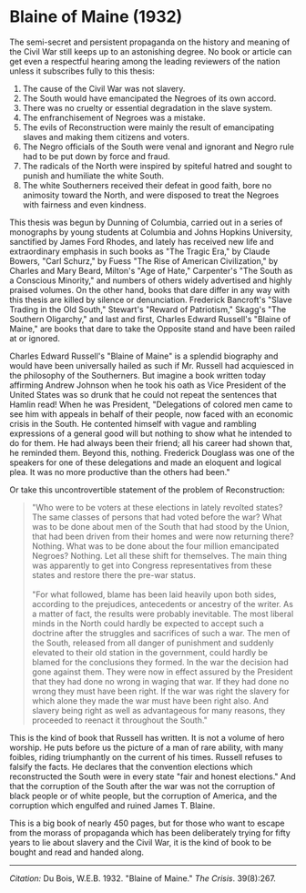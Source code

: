 <!--
title:   Blaine of Maine
author:  Du Bois, W.E.B.
journal: The Crisis
year:    1932
volume:  39
issue:   8
pages:   267
-->
# Blaine of Maine (1932)

The semi-secret and persistent propaganda on the history and meaning of the Civil War still keeps up to an astonishing degree. No book or article can get even a respectful hearing among the leading reviewers of the nation unless it subscribes fully to this thesis:
1. The cause of the Civil War was not slavery.
2. The South would have emancipated the Negroes of its own accord.
3. There was no cruelty or essential degradation in the slave system.
4. The enfranchisement of Negroes was a mistake.
5. The evils of Reconstruction were mainly the result of emancipating slaves and making them citizens and voters.
6. The Negro officials of the South were venal and ignorant and Negro rule had to be put down by force and fraud.
7. The radicals of the North were inspired by spiteful hatred and sought to punish and humiliate the white South.
8. The white Southerners received their defeat in good faith, bore no animosity toward the North, and were disposed to treat the Negroes with fairness and even kindness.

This thesis was begun by Dunning of Columbia, carried out in a series of monographs by young students at Columbia and Johns Hopkins University, sanctified by James Ford Rhodes, and lately has received new life and extraordinary emphasis in such books as "The Tragic Era," by Claude Bowers, "Carl Schurz," by Fuess "The Rise of American Civilization," by Charles and Mary Beard, Milton's "Age of Hate," Carpenter's "The South as a Conscious Minority," and numbers of others widely advertised and highly praised volumes. On the other hand, books that dare differ in any way with this thesis are killed by silence or denunciation.  Frederick Bancroft's "Slave Trading in the Old South," Stewart's "Reward of Patriotism," Skagg's "The Southern Oligarchy," and last and first, Charles Edward Russell's "Blaine of Maine," are books that dare to take the Opposite stand and have been railed at or ignored.

Charles Edward Russell's "Blaine of Maine" is a splendid biography and would have been universally hailed as such if Mr. Russell had acquiesced in the philosophy of the Southerners. But imagine a book written today affirming Andrew Johnson when he took his oath as Vice President of the United States was so drunk that he could not repeat the sentences that Hamlin read! When he was President, "Delegations of colored men came to see him with appeals in behalf of their people, now faced with an economic crisis in the South. He contented himself with vague and rambling expressions of a general good will but nothing to show what he intended to do for them. He had always been their friend; all his career had shown that, he reminded them. Beyond this, nothing. Frederick Douglass was one of the speakers for one of these delegations and made an eloquent and logical plea. It was no more productive than the others had been."

 Or take this uncontrovertible statement of the problem of Reconstruction:

 > "Who were to be voters at these elections in lately revolted states? The same classes of persons that had voted before the war? What was to be done about men of the South that had stood by the Union, that had been driven from their homes and were now returning there? Nothing. What was to be done about the four million emancipated Negroes? Nothing. Let all these shift for themselves. The main thing was apparently to get into Congress representatives from these states and restore there the pre-war status.  
> &nbsp;  
> "For what followed, blame has been laid heavily upon both sides, according to the prejudices, antecedents or ancestry of the writer. As a matter of fact, the results were probably inevitable. The most liberal minds in the North could hardly be expected to accept such a doctrine after the struggles and sacrifices of such a war. The men of the South, released from all danger of punishment and suddenly elevated to their old station in the government, could hardly be blamed for the conclusions they formed. In the war the decision had gone against them. They were now in effect assured by the President that they had done no wrong in waging that war. If they had done no wrong they must have been right. If the war was right the slavery for which alone they made the war must have been right also. And slavery being right as well as advantageous for many reasons, they proceeded to reenact it throughout the South."

This is the kind of book that Russell has written. It is not a volume of hero worship. He puts before us the picture of a man of rare ability, with many foibles, riding triumphantly on the current of his times. Russell refuses to falsify the facts. He declares that the convention elections which reconstructed the South were in every state "fair and honest elections." And that the corruption of the South after the war was not the corruption of black people or of white people, but the corruption of America, and the corruption which engulfed and ruined James T. Blaine.

This is a big book of nearly 450 pages, but for those who want to escape from the morass of propaganda which has been deliberately trying for fifty years to lie about slavery and the Civil War, it is the kind of book to be bought and read and handed along.

_________________
*Citation:* Du Bois, W.E.B. 1932. "Blaine of Maine." *The Crisis*. 39(8):267.
